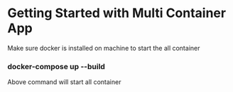 # Getting Started with Multi Container App


Make sure docker is installed on machine to start the all container

### docker-compose up --build 

Above command will start all container
